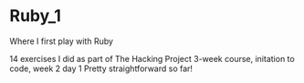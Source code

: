 # Ruby_1
Where I first play with Ruby

14 exercises I did as part of The Hacking Project 3-week course, initation to code, week 2 day 1
Pretty straightforward so far!
